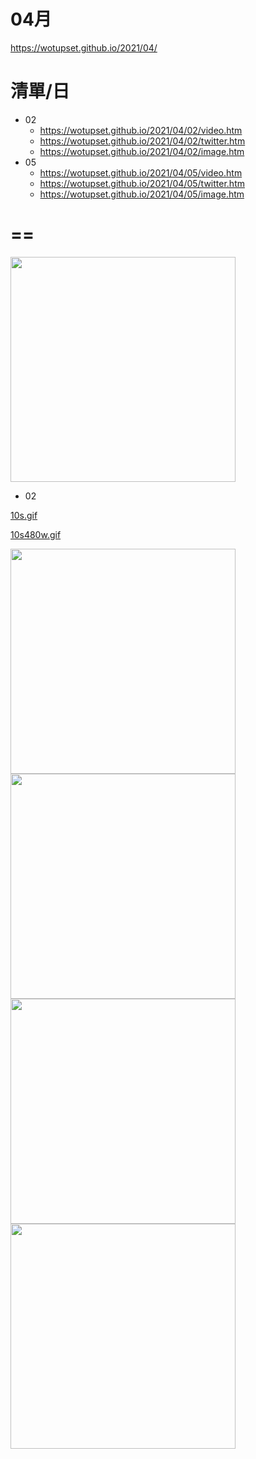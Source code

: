 # 04月
https://wotupset.github.io/2021/04/

# 清單/日

+ 02
  + https://wotupset.github.io/2021/04/02/video.htm
  + https://wotupset.github.io/2021/04/02/twitter.htm
  + https://wotupset.github.io/2021/04/02/image.htm
+ 05
  + https://wotupset.github.io/2021/04/05/video.htm
  + https://wotupset.github.io/2021/04/05/twitter.htm
  + https://wotupset.github.io/2021/04/05/image.htm


# ==
<img src="" width="360" height="auto">

+ 02

[10s.gif](https://user-images.githubusercontent.com/4385327/113409606-366ef500-93e4-11eb-83cb-5b4757938f88.gif)

[10s480w.gif](https://user-images.githubusercontent.com/4385327/113409628-3ff85d00-93e4-11eb-94e7-0ed0b7dad348.gif)


<img src="https://user-images.githubusercontent.com/4385327/113409633-438be400-93e4-11eb-9ef6-4b0ed9c42f58.jpg" width="360" height="auto">
<img src="https://user-images.githubusercontent.com/4385327/113409640-45ee3e00-93e4-11eb-9b29-e278a1dcec29.jpg" width="360" height="auto">
<img src="https://user-images.githubusercontent.com/4385327/113409642-4686d480-93e4-11eb-8e1f-68508eb4dc8b.jpg" width="360" height="auto">
<img src="https://user-images.githubusercontent.com/4385327/113409639-4555a780-93e4-11eb-989c-ebc85ed456c1.jpg" width="360" height="auto">


